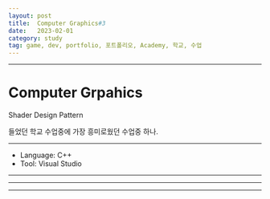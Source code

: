 ```yaml
---
layout: post
title:  Computer Graphics#3
date:   2023-02-01
category: study
tag: game, dev, portfolio, 포트폴리오, Academy, 학교, 수업
---
```



---

# Computer Grpahics

Shader Design Pattern

들었던 학교 수업중에 가장 흥미로웠던 수업중 하나.

---
- Language: C++
- Tool: Visual Studio
---


---

---